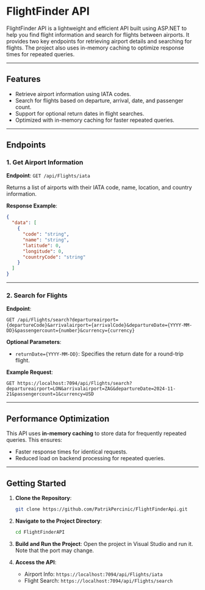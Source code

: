 # FlightFinder API

FlightFinder API is a lightweight and efficient API built using ASP.NET to help you find flight information and search for flights between airports. It provides two key endpoints for retrieving airport details and searching for flights. The project also uses in-memory caching to optimize response times for repeated queries.

---

## Features

- Retrieve airport information using IATA codes.
- Search for flights based on departure, arrival, date, and passenger count.
- Support for optional return dates in flight searches.
- Optimized with in-memory caching for faster repeated queries.

---

## Endpoints

### 1. **Get Airport Information**
**Endpoint**: `GET /api/Flights/iata`

Returns a list of airports with their IATA code, name, location, and country information.

**Response Example**:
```json
{
  "data": [
    {
      "code": "string",
      "name": "string",
      "latitude": 0,
      "longitude": 0,
      "countryCode": "string"
    }
  ]
}
```

---

### 2. **Search for Flights**
**Endpoint**: 
```
GET /api/Flights/search?departureairport={departureCode}&arrivalairport={arrivalCode}&departureDate={YYYY-MM-DD}&passengercount={number}&currency={currency}
```

**Optional Parameters**:
- `returnDate={YYYY-MM-DD}`: Specifies the return date for a round-trip flight.

**Example Request**:
```
GET https://localhost:7094/api/Flights/search?departureairport=LON&arrivalairport=ZAG&departureDate=2024-11-21&passengercount=1&currency=USD
```
---

## Performance Optimization

This API uses **in-memory caching** to store data for frequently repeated queries. This ensures:
- Faster response times for identical requests.
- Reduced load on backend processing for repeated queries.

---

## Getting Started

1. **Clone the Repository**:
   ```bash
   git clone https://github.com/PatrikPercinic/FlightFinderApi.git
   ```
2. **Navigate to the Project Directory**:
   ```bash
   cd FlightFinderAPI
   ```
3. **Build and Run the Project**:
   Open the project in Visual Studio and run it. Note that the port may change.

4. **Access the API**:
   - Airport Info: `https://localhost:7094/api/Flights/iata`
   - Flight Search: `https://localhost:7094/api/Flights/search`
